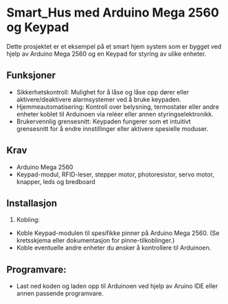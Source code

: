 # Smart_Hus med Arduino Mega 2560 og Keypad

Dette prosjektet er et eksempel på et smart hjem system som er bygget ved hjelp av Arduino Mega 2560 og en Keypad for styring av ulike enheter.

## Funksjoner
* Sikkerhetskontroll: Mulighet for å låse og låse opp dører eller aktivere/deaktivere alarmsystemer ved å bruke keypaden.
* Hjemmeautomatisering: Kontroll over belysning, termostater eller andre enheter koblet til Arduinoen via reléer eller annen styringselektronikk.
* Brukervennlig grensesnitt: Keypaden fungerer som et intuitivt grensesnitt for å endre innstillinger eller aktivere spesielle moduser.

## Krav
* Arduino Mega 2560
* Keypad-modul, RFID-leser, stepper motor, photoresistor, servo motor, knapper, leds og bredboard

## Installasjon
1. Kobling:
* Koble Keypad-modulen til spesifikke pinner på Arduino Mega 2560. (Se kretsskjema eller dokumentasjon for pinne-tilkoblinger.)
* Koble eventuelle andre enheter du ønsker å kontrollere til Arduinoen.
  
## Programvare:
* Last ned koden og laden opp til Arduinoen ved hjelp av Aruino IDE eller annen passende programvare.
